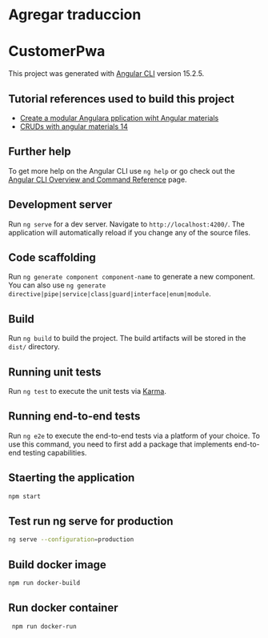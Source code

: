 # Agregar traduccion
# CustomerPwa

This project was generated with [Angular CLI](https://github.com/angular/angular-cli) version 15.2.5.

## Tutorial references used to build this project

* [Create a modular Angulara pplication wiht Angular materials](https://dev.to/codingcatdev/angular-material-router-outlet-3292)
* [CRUDs with angular materials 14 ](https://www.learmoreseekmore.com/2022/10/angular-v14-angularmaterial-v14-crud-example.html)

## Further help

To get more help on the Angular CLI use `ng help` or go check out the [Angular CLI Overview and Command Reference](https://angular.io/cli) page.

## Development server

Run `ng serve` for a dev server. Navigate to `http://localhost:4200/`. The application will automatically reload if you change any of the source files.

## Code scaffolding

Run `ng generate component component-name` to generate a new component. You can also use `ng generate directive|pipe|service|class|guard|interface|enum|module`.

## Build

Run `ng build` to build the project. The build artifacts will be stored in the `dist/` directory.

## Running unit tests

Run `ng test` to execute the unit tests via [Karma](https://karma-runner.github.io).

## Running end-to-end tests

Run `ng e2e` to execute the end-to-end tests via a platform of your choice. To use this command, you need to first add a package that implements end-to-end testing capabilities.

## Staerting the application 
```sh
npm start 
```
## Test run ng serve for production
```sh
ng serve --configuration=production
```
## Build docker image 
```sh
npm run docker-build
```
## Run docker container 
```sh
 npm run docker-run
```